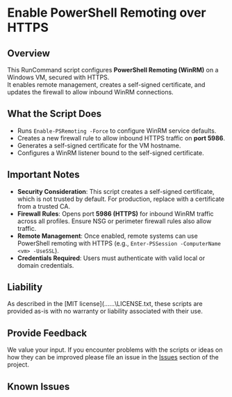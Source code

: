 # Enable PowerShell Remoting over HTTPS

## Overview
This RunCommand script configures **PowerShell Remoting (WinRM)** on a Windows VM, secured with HTTPS.  
It enables remote management, creates a self-signed certificate, and updates the firewall to allow inbound WinRM connections.

## What the Script Does
- Runs `Enable-PSRemoting -Force` to configure WinRM service defaults.  
- Creates a new firewall rule to allow inbound HTTPS traffic on **port 5986**.  
- Generates a self-signed certificate for the VM hostname.  
- Configures a WinRM listener bound to the self-signed certificate.  

## Important Notes

- **Security Consideration**: This script creates a self-signed certificate, which is not trusted by default. For production, replace with a certificate from a trusted CA.  
- **Firewall Rules**: Opens port **5986 (HTTPS)** for inbound WinRM traffic across all profiles. Ensure NSG or perimeter firewall rules also allow traffic.  
- **Remote Management**: Once enabled, remote systems can use PowerShell remoting with HTTPS (e.g., `Enter-PSSession -ComputerName <vm> -UseSSL`).  
- **Credentials Required**: Users must authenticate with valid local or domain credentials.  

## Liability
As described in the [MIT license](..\..\..\LICENSE.txt, these scripts are provided as-is with no warranty or liability associated with their use.

## Provide Feedback
We value your input. If you encounter problems with the scripts or ideas on how they can be improved please file an issue in the [Issues](https://github.com/Azure/azure-support-scripts/issues) section of the project.

## Known Issues
